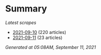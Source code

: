 # Summary
*Latest scrapes*
* [2021-09-10](https://github.com/nuuuwan/news_lk/blob/data/news_lk.2021-09-10.json) (220 articles)
* [2021-09-11](https://github.com/nuuuwan/news_lk/blob/data/news_lk.2021-09-11.json) (23 articles)

*Generated at 05:08AM, September 11, 2021*